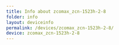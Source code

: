 ```yaml
---
title: Info about zcomax_zcn-1523h-2-8
folder: info
layout: deviceinfo
permalink: /devices/zcomax_zcn-1523h-2-8/
device: zcomax_zcn-1523h-2-8
---
```

